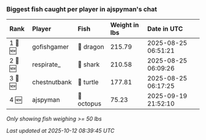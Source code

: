 ### Biggest fish caught per player in ajspyman's chat

| Rank    | Player       | Fish       | Weight in lbs | Date in UTC         |
|:--------|:-------------|:-----------|:--------------|:--------------------|
| 1 🥇 🆕 | gofishgamer  | 🐉 dragon  | 215.79        | 2025-08-25 06:51:21 |
| 2 🥈 🆕 | respirate_   | 🦈 shark   | 210.58        | 2025-08-25 06:09:26 |
| 3 🥉 🆕 | chestnutbank | 🐢 turtle  | 177.81        | 2025-08-25 06:17:25 |
| 4 🆕    | ajspyman     | 🐙 octopus | 75.23         | 2025-09-19 21:52:10 |

_Only showing fish weighing >= 50 lbs_

_Last updated at 2025-10-12 08:39:45 UTC_